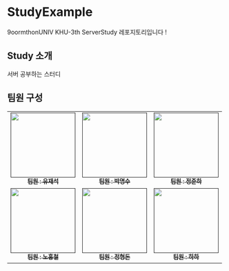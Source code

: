 # StudyExample
9oormthonUNIV KHU-3th ServerStudy 레포지토리입니다 !

## Study 소개
서버 공부하는 스터디
<br>

## 팀원 구성

<table>
  <tbody>
    <tr>
      <td align="center"><a href=""><img src="/img/1.png" width="150px;" alt=""/><br /><sub><b>팀원 : 유재석</b></sub></a><br /></td>
      <td align="center"><a href=""><img src="/img/1.png" width="150px;" alt=""/><br /><sub><b>팀원 : 박명수</b></sub></a><br /></td>
      <td align="center"><a href=""><img src="/img/1.png" width="150px;" alt=""/><br /><sub><b>팀원 : 정준하</b></sub></a><br /></td>
    <tr/>
      <td align="center"><a href=""><img src="/img/3.jpeg" width="150px;" height="150px;" alt=""/><br /><sub><b>팀원 : 노홍철</b></sub></a><br /></td>
      <td align="center"><a href=""><img src="/img/2.jpeg" width="150px;" height="150px;" alt=""/><br /><sub><b>팀원 : 정형돈</b></sub></a><br /></td>
      <td align="center"><a href=""><img src="/img/1.png" width="150px;" alt=""/><br /><sub><b>팀원 : 하하</b></sub></a><br /></td>
    </tr>
  </tbody>
</table>
